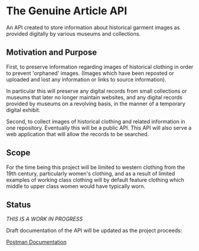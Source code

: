 # The Genuine Article API #

An API created to store information about historical garment images as provided digitally by various museums and collections.  

## Motivation and Purpose ##

First, to preserve information regarding images of historical clothing in order to prevent 'orphaned' images. (Images which have been reposted or uploaded and lost any information or links to source information).  

In particular this will preserve any digital records from small collections or museums that later no longer maintain websites, and any digital records provided by museums on a revolving basis, in the manner of a temporary digital exhibit. 

Second, to collect images of historical clothing and related information in one repository. Eventually this will be a public API.  This API will also serve a web application that will allow the records to be searched.

## Scope ##

For the time being this project will be limited to western clothing from the 19th century, particularly women's clothing, and as a result of limited examples of working class clothing will by default feature clothing which middle to upper class women would have typically worn.

## Status ##

*THIS IS A WORK IN PROGRESS*

Draft documentation of the API will be updated as the project proceeds:

[Postman Documentation](https://documenter.getpostman.com/view/10277903/TW6tKVT3)